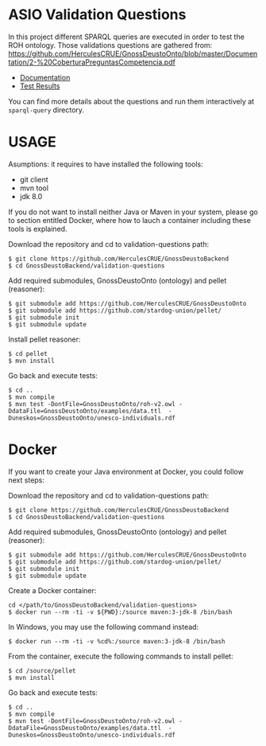 # ASIO Validation Questions

In this project different SPARQL queries are executed in order to test the ROH ontology. Those validations questions are gathered from: https://github.com/HerculesCRUE/GnossDeustoOnto/blob/master/Documentation/2-%20CoberturaPreguntasCompetencia.pdf

* [Documentation](https://deustohercules.github.io/validation-questions/testapidocs/index.html)
* [Test Results](https://deustohercules.github.io/validation-questions/surefire-report.html)

You can find more details about the questions and run them interactively at `sparql-query` directory.


# USAGE

Asumptions: it requires to have installed the following tools:
- git client
- mvn tool
- jdk 8.0

If you do not want to install neither Java or Maven in your system, please go to section entitled Docker, where how to lauch a container including these tools is explained. 

Download the repository and cd to validation-questions path:

```
$ git clone https://github.com/HerculesCRUE/GnossDeustoBackend
$ cd GnossDeustoBackend/validation-questions
```

Add required submodules, GnossDeustoOnto (ontology) and pellet (reasoner):

```
$ git submodule add https://github.com/HerculesCRUE/GnossDeustoOnto
$ git submodule add https://github.com/stardog-union/pellet/
$ git submodule init
$ git submodule update
```

Install pellet reasoner:

```
$ cd pellet
$ mvn install
```

Go back and execute tests:

```
$ cd ..
$ mvn compile
$ mvn test -DontFile=GnossDeustoOnto/roh-v2.owl -DdataFile=GnossDeustoOnto/examples/data.ttl  -Duneskos=GnossDeustoOnto/unesco-individuals.rdf
```

# Docker

If you want to create your Java environment at Docker, you could follow next steps:

Download the repository and cd to validation-questions path:

```
$ git clone https://github.com/HerculesCRUE/GnossDeustoBackend
$ cd GnossDeustoBackend/validation-questions
```

Add required submodules, GnossDeustoOnto (ontology) and pellet (reasoner):

```
$ git submodule add https://github.com/HerculesCRUE/GnossDeustoOnto
$ git submodule add https://github.com/stardog-union/pellet/
$ git submodule init
$ git submodule update
```

Create a Docker container:

```
cd </path/to/GnossDeustoBackend/validation-questions>
$ docker run --rm -ti -v ${PWD}:/source maven:3-jdk-8 /bin/bash
```

In Windows, you may use the following command instead:

```
$ docker run --rm -ti -v %cd%:/source maven:3-jdk-8 /bin/bash
```

From the container, execute the following commands to install pellet:

```
$ cd /source/pellet
$ mvn install
```

Go back and execute tests:

```
$ cd ..
$ mvn compile
$ mvn test -DontFile=GnossDeustoOnto/roh-v2.owl -DdataFile=GnossDeustoOnto/examples/data.ttl  -Duneskos=GnossDeustoOnto/unesco-individuals.rdf
```


